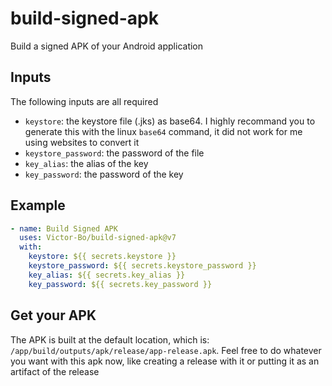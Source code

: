 # build-signed-apk
Build a signed APK of your Android application

## Inputs

The following inputs are all required

- `keystore`: the keystore file (.jks) as base64. I highly recommand you to generate this with the linux `base64` command, it did not work for me using websites to convert it
- `keystore_password`: the password of the file
- `key_alias`: the alias of the key
- `key_password`: the password of the key

## Example

```yaml
- name: Build Signed APK
  uses: Victor-Bo/build-signed-apk@v7
  with:
    keystore: ${{ secrets.keystore }}
    keystore_password: ${{ secrets.keystore_password }}
    key_alias: ${{ secrets.key_alias }}
    key_password: ${{ secrets.key_password }}
```

## Get your APK

The APK is built at the default location, which is: `/app/build/outputs/apk/release/app-release.apk`. Feel free to do whatever you want with this apk now, like creating a release with it or putting it as an artifact of the release
